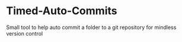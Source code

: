 # Timed-Auto-Commits
Small tool to help auto commit a folder to a git repository for mindless version control
